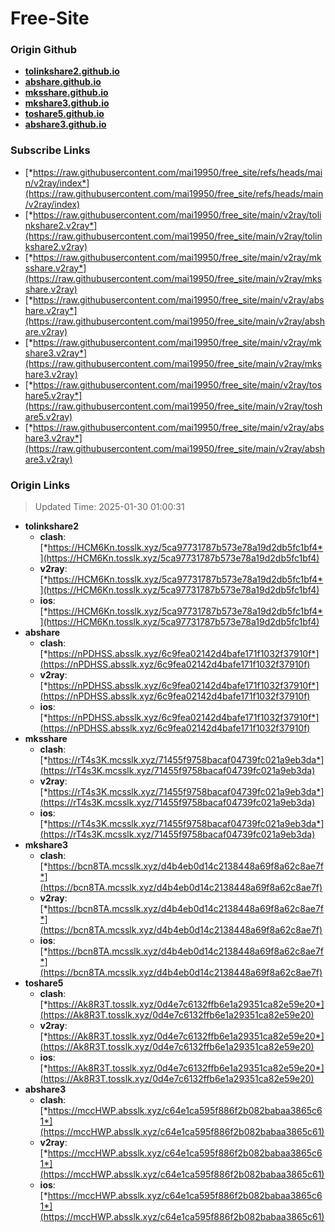 # Free-Site

### Origin Github

- [**tolinkshare2.github.io**](https://github.com/tolinkshare2/tolinkshare2.github.io)
- [**abshare.github.io**](https://github.com/abshare/abshare.github.io)
- [**mksshare.github.io**](https://github.com/mksshare/mksshare.github.io)
- [**mkshare3.github.io**](https://github.com/mkshare3/mkshare3.github.io)
- [**toshare5.github.io**](https://github.com/toshare5/toshare5.github.io)
- [**abshare3.github.io**](https://github.com/abshare3/abshare3.github.io)

### Subscribe Links

- [*https://raw.githubusercontent.com/mai19950/free_site/refs/heads/main/v2ray/index*](https://raw.githubusercontent.com/mai19950/free_site/refs/heads/main/v2ray/index)
- [*https://raw.githubusercontent.com/mai19950/free_site/main/v2ray/tolinkshare2.v2ray*](https://raw.githubusercontent.com/mai19950/free_site/main/v2ray/tolinkshare2.v2ray)
- [*https://raw.githubusercontent.com/mai19950/free_site/main/v2ray/mksshare.v2ray*](https://raw.githubusercontent.com/mai19950/free_site/main/v2ray/mksshare.v2ray)
- [*https://raw.githubusercontent.com/mai19950/free_site/main/v2ray/abshare.v2ray*](https://raw.githubusercontent.com/mai19950/free_site/main/v2ray/abshare.v2ray)
- [*https://raw.githubusercontent.com/mai19950/free_site/main/v2ray/mkshare3.v2ray*](https://raw.githubusercontent.com/mai19950/free_site/main/v2ray/mkshare3.v2ray)
- [*https://raw.githubusercontent.com/mai19950/free_site/main/v2ray/toshare5.v2ray*](https://raw.githubusercontent.com/mai19950/free_site/main/v2ray/toshare5.v2ray)
- [*https://raw.githubusercontent.com/mai19950/free_site/main/v2ray/abshare3.v2ray*](https://raw.githubusercontent.com/mai19950/free_site/main/v2ray/abshare3.v2ray)

### Origin Links

> Updated Time: 2025-01-30 01:00:31

- **tolinkshare2**
  - **clash**: [*https://HCM6Kn.tosslk.xyz/5ca97731787b573e78a19d2db5fc1bf4*](https://HCM6Kn.tosslk.xyz/5ca97731787b573e78a19d2db5fc1bf4)
  - **v2ray**: [*https://HCM6Kn.tosslk.xyz/5ca97731787b573e78a19d2db5fc1bf4*](https://HCM6Kn.tosslk.xyz/5ca97731787b573e78a19d2db5fc1bf4)
  - **ios**: [*https://HCM6Kn.tosslk.xyz/5ca97731787b573e78a19d2db5fc1bf4*](https://HCM6Kn.tosslk.xyz/5ca97731787b573e78a19d2db5fc1bf4)
- **abshare**
  - **clash**: [*https://nPDHSS.absslk.xyz/6c9fea02142d4bafe171f1032f37910f*](https://nPDHSS.absslk.xyz/6c9fea02142d4bafe171f1032f37910f)
  - **v2ray**: [*https://nPDHSS.absslk.xyz/6c9fea02142d4bafe171f1032f37910f*](https://nPDHSS.absslk.xyz/6c9fea02142d4bafe171f1032f37910f)
  - **ios**: [*https://nPDHSS.absslk.xyz/6c9fea02142d4bafe171f1032f37910f*](https://nPDHSS.absslk.xyz/6c9fea02142d4bafe171f1032f37910f)
- **mksshare**
  - **clash**: [*https://rT4s3K.mcsslk.xyz/71455f9758bacaf04739fc021a9eb3da*](https://rT4s3K.mcsslk.xyz/71455f9758bacaf04739fc021a9eb3da)
  - **v2ray**: [*https://rT4s3K.mcsslk.xyz/71455f9758bacaf04739fc021a9eb3da*](https://rT4s3K.mcsslk.xyz/71455f9758bacaf04739fc021a9eb3da)
  - **ios**: [*https://rT4s3K.mcsslk.xyz/71455f9758bacaf04739fc021a9eb3da*](https://rT4s3K.mcsslk.xyz/71455f9758bacaf04739fc021a9eb3da)
- **mkshare3**
  - **clash**: [*https://bcn8TA.mcsslk.xyz/d4b4eb0d14c2138448a69f8a62c8ae7f*](https://bcn8TA.mcsslk.xyz/d4b4eb0d14c2138448a69f8a62c8ae7f)
  - **v2ray**: [*https://bcn8TA.mcsslk.xyz/d4b4eb0d14c2138448a69f8a62c8ae7f*](https://bcn8TA.mcsslk.xyz/d4b4eb0d14c2138448a69f8a62c8ae7f)
  - **ios**: [*https://bcn8TA.mcsslk.xyz/d4b4eb0d14c2138448a69f8a62c8ae7f*](https://bcn8TA.mcsslk.xyz/d4b4eb0d14c2138448a69f8a62c8ae7f)
- **toshare5**
  - **clash**: [*https://Ak8R3T.tosslk.xyz/0d4e7c6132ffb6e1a29351ca82e59e20*](https://Ak8R3T.tosslk.xyz/0d4e7c6132ffb6e1a29351ca82e59e20)
  - **v2ray**: [*https://Ak8R3T.tosslk.xyz/0d4e7c6132ffb6e1a29351ca82e59e20*](https://Ak8R3T.tosslk.xyz/0d4e7c6132ffb6e1a29351ca82e59e20)
  - **ios**: [*https://Ak8R3T.tosslk.xyz/0d4e7c6132ffb6e1a29351ca82e59e20*](https://Ak8R3T.tosslk.xyz/0d4e7c6132ffb6e1a29351ca82e59e20)
- **abshare3**
  - **clash**: [*https://mccHWP.absslk.xyz/c64e1ca595f886f2b082babaa3865c61*](https://mccHWP.absslk.xyz/c64e1ca595f886f2b082babaa3865c61)
  - **v2ray**: [*https://mccHWP.absslk.xyz/c64e1ca595f886f2b082babaa3865c61*](https://mccHWP.absslk.xyz/c64e1ca595f886f2b082babaa3865c61)
  - **ios**: [*https://mccHWP.absslk.xyz/c64e1ca595f886f2b082babaa3865c61*](https://mccHWP.absslk.xyz/c64e1ca595f886f2b082babaa3865c61)
